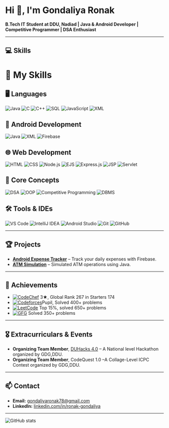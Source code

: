 # Hi 👋, I'm Gondaliya Ronak

**B.Tech IT Student at DDU, Nadiad | Java & Android Developer | Competitive Programmer | DSA Enthusiast**

---


## 💻 Skills
# 🚀 My Skills

## 🖥️ Languages
![Java](https://img.shields.io/badge/Java-%23007396?style=flat-rounded&logo=java&logoColor=white)
![C](https://img.shields.io/badge/C-00599C?style=flat-rounded&logo=c&logoColor=white)
![C++](https://img.shields.io/badge/C++-00599C?style=flat-rounded&logo=c%2B%2B&logoColor=white)
![SQL](https://img.shields.io/badge/SQL-336791?style=flat-rounded&logo=postgresql&logoColor=white)
![JavaScript](https://img.shields.io/badge/JavaScript-F7DF1E?style=flat-rounded&logo=javascript&logoColor=black)
![XML](https://img.shields.io/badge/XML-E34F26?style=flat-rounded&logo=xml&logoColor=white)

## 📱 Android Development
![Java](https://img.shields.io/badge/Java-%23007396?style=flat-rounded&logo=java&logoColor=white)
![XML](https://img.shields.io/badge/XML-E34F26?style=flat-rounded&logo=xml&logoColor=white)
![Firebase](https://img.shields.io/badge/Firebase-FFCA28?style=flat-rounded&logo=firebase&logoColor=white)

## 🌐 Web Development
![HTML](https://img.shields.io/badge/HTML-E34F26?style=flat-rounded&logo=html5&logoColor=white)
![CSS](https://img.shields.io/badge/CSS-1572B6?style=flat-rounded&logo=css3&logoColor=white)
![Node.js](https://img.shields.io/badge/Node.js-339933?style=flat-rounded&logo=node.js&logoColor=white)
![EJS](https://img.shields.io/badge/EJS-b4ca65?style=flat-rounded&logo=jekyll&logoColor=black)
![Express.js](https://img.shields.io/badge/Express.js-000000?style=flat-rounded&logo=express&logoColor=white)
![JSP](https://img.shields.io/badge/JSP-007396?style=flat-rounded&logo=java&logoColor=white)
![Servlet](https://img.shields.io/badge/Servlet-007396?style=flat-rounded&logo=java&logoColor=white)

## 🧠 Core Concepts
![DSA](https://img.shields.io/badge/Data%20Structures%20%26%20Algorithms-6f42c1?style=flat-rounded&logo=algolia&logoColor=white)
![OOP](https://img.shields.io/badge/OOP-F87171?style=flat-rounded&logo=java&logoColor=white)
![Competitive Programming](https://img.shields.io/badge/Competitive%20Programming-F59E0B?style=flat-rounded&logo=codeforces&logoColor=white)
![DBMS](https://img.shields.io/badge/DBMS-10B981?style=flat-rounded&logo=mysql&logoColor=white)

## 🛠️ Tools & IDEs
![VS Code](https://img.shields.io/badge/VS%20Code-007ACC?style=flat-rounded&logo=visual-studio-code&logoColor=white)
![IntelliJ IDEA](https://img.shields.io/badge/IntelliJ%20IDEA-000000?style=flat-rounded&logo=intellij-idea&logoColor=white)
![Android Studio](https://img.shields.io/badge/Android%20Studio-3DDC84?style=flat-rounded&logo=android&logoColor=white)
![Git](https://img.shields.io/badge/Git-F05032?style=flat-rounded&logo=git&logoColor=white)
![GitHub](https://img.shields.io/badge/GitHub-181717?style=flat-rounded&logo=github&logoColor=white)


---

## 🏆 Projects
- **[Android Expense Tracker](https://github.com/ronak/Expense-Tracker)** – Track your daily expenses with Firebase.  
- **[ATM Simulation](https://github.com/ronak/ATM-Simulation)** – Simulated ATM operations using Java.  

---

## 🥇 Achievements
- [![CodeChef](https://img.shields.io/badge/CodeChef-1652-orange?logo=codechef)](https://www.codechef.com/users/error_four_04) 3★, Global Rank 267 in Starters 174  
- [![Codeforces](https://img.shields.io/badge/Codeforces-1249-blue?logo=codeforces)](https://codeforces.com/profile/gondaliyaronak78)Pupil, Solved 400+ problems  
- [![LeetCode](https://img.shields.io/badge/LeetCode-1683-yellow?logo=leetcode)](https://leetcode.com/gondaliyaronak78) Top 15%, solved 650+ problems
- [![GFG](https://img.shields.io/badge/GeeksforGeeks-350-brightgreen?logo=geeksforgeeks&logoColor=white)](https://auth.geeksforgeeks.org/user/ronak1743) Solved 350+ problems
---

## 🎖️ Extracurriculars & Events
- **Organizing Team Member**, [DUHacks 4.0](https://duhacks.tech) – A National level Hackathon organized by GDG,DDU.
- **Organizing Team Member**, CodeQuest 1.0 –A Collage-Level ICPC Contest organized by GDG,DDU.

---

## 📫 Contact
- **Email:** gondaliyaronak78@gmail.com  
- **LinkedIn:** [linkedin.com/in/ronak-gondaliya](https://www.linkedin.com/in/ronak-gondaliya/)  

---

![GitHub stats](https://github-readme-stats.vercel.app/api?username=ronak1743&show_icons=true&theme=radical&cache_seconds=0)

